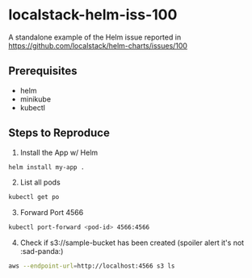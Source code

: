 # localstack-helm-iss-100
A standalone example of the Helm issue reported in https://github.com/localstack/helm-charts/issues/100

## Prerequisites
 - helm
 - minikube
 - kubectl

## Steps to Reproduce

1. Install the App w/ Helm
```bash
helm install my-app .
```
2. List all pods
```bash
kubectl get po
```
3. Forward Port 4566
```bash
kubectl port-forward <pod-id> 4566:4566
```
4. Check if s3://sample-bucket has been created (spoiler alert it's not :sad-panda:)
```bash
aws --endpoint-url=http://localhost:4566 s3 ls 
```
